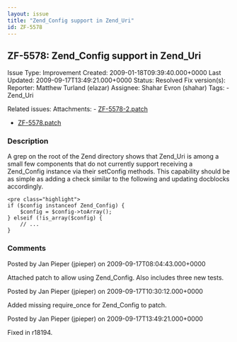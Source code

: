 ```yaml
---
layout: issue
title: "Zend_Config support in Zend_Uri"
id: ZF-5578
---
```


ZF-5578: Zend\_Config support in Zend\_Uri
------------------------------------------

 Issue Type: Improvement Created: 2009-01-18T09:39:40.000+0000 Last Updated: 2009-09-17T13:49:21.000+0000 Status: Resolved Fix version(s): 
 Reporter:  Matthew Turland (elazar)  Assignee:  Shahar Evron (shahar)  Tags: - Zend\_Uri
 
 Related issues: 
 Attachments: - [ZF-5578-2.patch](/issues/secure/attachment/12207/ZF-5578-2.patch)
- [ZF-5578.patch](/issues/secure/attachment/12205/ZF-5578.patch)
 
### Description

A grep on the root of the Zend directory shows that Zend\_Uri is among a small few components that do not currently support receiving a Zend\_Config instance via their setConfig methods. This capability should be as simple as adding a check similar to the following and updating docblocks accordingly.

 
    <pre class="highlight">
    if ($config instanceof Zend_Config) {
        $config = $config->toArray();
    } elseif (!is_array($config) {
        // ...
    }


 

 

### Comments

Posted by Jan Pieper (jpieper) on 2009-09-17T08:04:43.000+0000

Attached patch to allow using Zend\_Config. Also includes three new tests.

 

 

Posted by Jan Pieper (jpieper) on 2009-09-17T10:30:12.000+0000

Added missing require\_once for Zend\_Config to patch.

 

 

Posted by Jan Pieper (jpieper) on 2009-09-17T13:49:21.000+0000

Fixed in r18194.

 

 